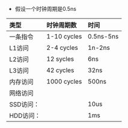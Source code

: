 * 假设一个时钟周期是0.5ns

|类型|时钟周期数|时间|
|:-|:-|:-|
|一条指令|1-10 cycles|0.5ns-5ns|
|L1访问|2-4 cycles|1n-2ns|
|L2访问|12 sycles|6ns|
|L3访问| 42 cycles|32ns|
|内存访问|1000 cycles|500ns|
|网络访问|||
|SSD访问：||10us|
|HDD访问：||1ms|
